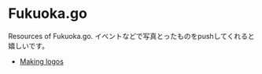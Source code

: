 Fukuoka.go
==

Resources of Fukuoka.go. イベントなどで写真とったものをpushしてくれると嬉しいです。

- [Making logos](https://github.com/fukuokago/event/issues/4)

